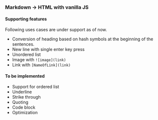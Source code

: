 ### Markdown -> HTML with vanilla JS

#### Supporting features
Following uses cases are under support as of now.
- Conversion of heading based on hash symbols at the beginning of the sentences.
- New line with single enter key press
- Unordered list
- Image with `![image](link)`
- Link with `[NameOfLink](link)`

#### To be implemented
- Support for ordered list 
- Underline
- Strike through
- Quoting
- Code block
- Optimization


